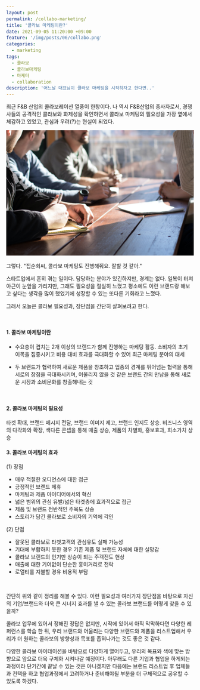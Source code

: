 ```yaml
---
layout: post
permalink: /collabo-marketing/
title: '콜라보 마케팅이란?'
date: 2021-09-05 11:20:00 +09:00
feature: '/img/posts/06/collabo.png'
categories:
  - marketing
tags:
  - 콜라보
  - 콜라보마케팅
  - 마케터
  - collaboration
description: '어느날 대표님이 콜라보 마케팅을 시작하자고 한다면..'
---
```


최근 F&B 산업의 콜라보레이션 열풍이 한창이다. 나 역시 F&B산업의 종사자로서, 경쟁사들의 공격적인 콜라보와 화제성을 확인하면서 콜라보 마케팅의 필요성을 가장 옆에서 체감하고 있었고, 관심과 우려(?)는 현실이 되었다.

![이미지1](/img/posts/06/collabo-marketing.jpg)

그렇다.
"집순희씨, 콜라보 마케팅도 진행해줘요. 잘할 것 같아."

스타트업에서 흔히 겪는 일이다. 담당하는 분야가 있긴하지만, 경계는 없다. 일복이 터져 야근이 눈앞을 가리지만, 그래도 필요성을 절실히 느꼈고 평소에도 이런 브랜드랑 해보고 싶다는 생각을 많이 했었기에 성장할 수 있는 또다른 기회라고 느꼈다.

그래서 오늘은 콜라보 필요성과, 장단점을 간단히 살펴보려고 한다.

 <br>

#### 1.	콜라보 마케팅이란
- 수요층이 겹치는 2개 이상의 브랜드가 함께 진행하는 마케팅 활동. 소비자의 초기 이목을 집중시키고 비용 대비 효과를 극대화할 수 있어 최근 마케팅 분야의 대세<br>

- 두 브랜드가 협력하여 새로운 제품을 창조하고 업종의 경계를 뛰어넘는 협력을 통해 서로의 장점을 극대화시키며, 어울리지 않을 것 같은 브랜드 간의 만남을 통해 새로운 시장과 소비문화를 창출해내는 것
<br>

#### 2.	콜라보 마케팅의 필요성
타겟 확대, 브랜드 메시지 전달, 브랜드 이미지 제고, 브랜드 인지도 상승. 비즈니스 영역의 다각화와 확장, 색다른 콘셉을 통해 매출 상승, 제품의 차별화, 홍보효과, 희소가치 상승
<br>

#### 3.	콜라보 마케팅의 효과
(1)	장점
-	매우 적절한 오디언스에 대한 접근
-	긍정적인 브랜드 제휴
-	마케팅과 제품 아이디어에서의 혁신
-	넓은 범위의 관심 유발/넓은 타겟층에 효과적으로 접근
-	제품 및 브랜드 전반적인 주목도 상승
-	스토리가 담긴 콜라보로 소비자의 기억에 각인

(2)	단점
-	잘못된 콜라보로 타겟고객의 관심유도 실패 가능성
-	기대에 부합하지 못한 경우 기존 제품 및 브랜드 자체에 대한 실망감
-	콜라보 브랜드의 인기만 상승이 되는 주객전도 현상
-	매출에 대한 기여없이 단순한 흥미거리로 전락
-	로열티를 지불할 경유 비용적 부담
<br>

간단히 위와 같이 정리를 해볼 수 있다. 이런 필요성과 여러가지 장단점을 바탕으로 자신의 기업/브랜드와 더욱 큰 시너지 효과를 낼 수 있는 콜라보 브랜드를 어떻게 찾을 수 있을까?

콜라보 업무에 있어서 정해진 정답은 없지만, 시작에 있어서 아직 막막하다면 다양한 레퍼런스를 학습 한 뒤, 우리 브랜드와 어울리는 다양한 브랜드와 제품을 리스트업해서 우리가 더 원하는 콜라보의 방향성과 목표를 좁혀나가는 것도 좋은 것 같다.

다양한 콜라보 아이데이션을 바탕으로 다양하게 열어두고, 우리의 목표와 색에 맞는 방향으로 앞으로 더욱 구체화 시켜나갈 예정이다. 아무래도 다른 기업과 협업을 하게되는 과정이라 단기간에 끝날 수 있는 것은 아니겠지만 다음에는 브랜드 리스트업 후 업체들과 컨택을 하고 협업과정에서 고려하거나 준비해야될 부분을 더 구체적으로 공유할 수 있도록 하겠다.
